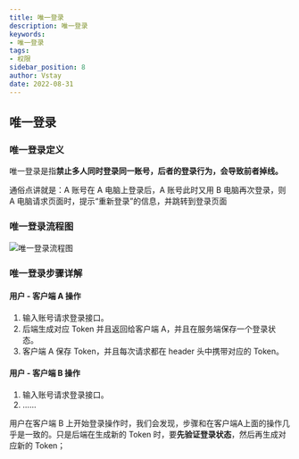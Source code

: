 ```yaml
---
title: 唯一登录
description: 唯一登录
keywords:
- 唯一登录
tags:
- 权限
sidebar_position: 8
author: Vstay
date: 2022-08-31
---
```


## 唯一登录

### 唯一登录定义

唯一登录是指**禁止多人同时登录同一账号，后者的登录行为，会导致前者掉线。**

通俗点讲就是：A 账号在 A 电脑上登录后，A 账号此时又用 B 电脑再次登录，则 A 电脑请求页面时，提示“重新登录”的信息，并跳转到登录页面

### 唯一登录流程图

![唯一登录流程图](https://static.7wate.com/img/2022/08/30/f71a772c45d73.png)

### 唯一登录步骤详解

#### 用户 - 客户端 A 操作

1. 输入账号请求登录接口。
2. 后端生成对应 Token 并且返回给客户端 A，并且在服务端保存一个登录状态。
3. 客户端 A 保存 Token，并且每次请求都在 header 头中携带对应的 Token。

#### 用户 - 客户端 B 操作

1. 输入账号请求登录接口。
2. ……

用户在客户端 B 上开始登录操作时，我们会发现，步骤和在客户端A上面的操作几乎是一致的。只是后端在生成新的 Token 时，要**先验证登录状态**，然后再生成对应新的 Token；